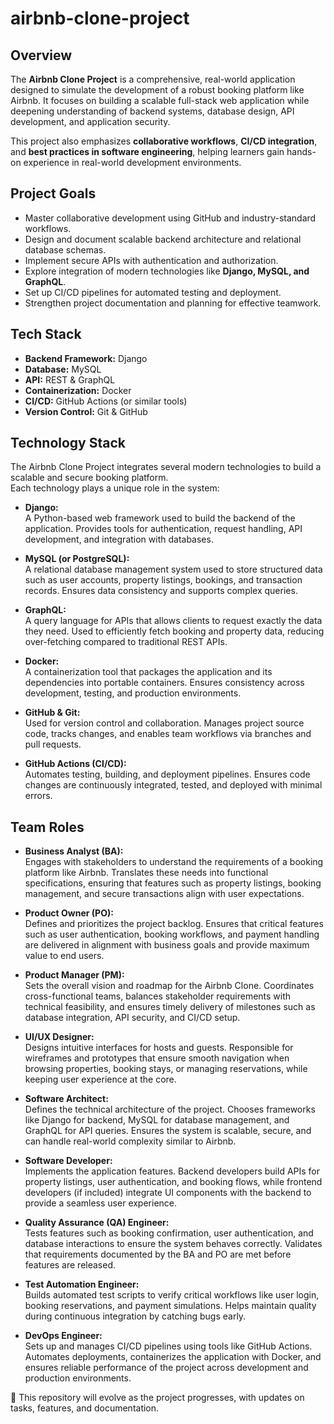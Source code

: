 # airbnb-clone-project
## Overview
The **Airbnb Clone Project** is a comprehensive, real-world application designed to simulate the development of a robust booking platform like Airbnb. It focuses on building a scalable full-stack web application while deepening understanding of backend systems, database design, API development, and application security.  

This project also emphasizes **collaborative workflows**, **CI/CD integration**, and **best practices in software engineering**, helping learners gain hands-on experience in real-world development environments.

## Project Goals
- Master collaborative development using GitHub and industry-standard workflows.  
- Design and document scalable backend architecture and relational database schemas.  
- Implement secure APIs with authentication and authorization.  
- Explore integration of modern technologies like **Django, MySQL, and GraphQL**.  
- Set up CI/CD pipelines for automated testing and deployment.  
- Strengthen project documentation and planning for effective teamwork.  

## Tech Stack
- **Backend Framework:** Django  
- **Database:** MySQL  
- **API:** REST & GraphQL  
- **Containerization:** Docker  
- **CI/CD:** GitHub Actions (or similar tools)  
- **Version Control:** Git & GitHub  

## Technology Stack 

The Airbnb Clone Project integrates several modern technologies to build a scalable and secure booking platform.  
Each technology plays a unique role in the system:

- **Django:**  
  A Python-based web framework used to build the backend of the application. Provides tools for authentication, request handling, API development, and integration with databases.

- **MySQL (or PostgreSQL):**  
  A relational database management system used to store structured data such as user accounts, property listings, bookings, and transaction records. Ensures data consistency and supports complex queries.

- **GraphQL:**  
  A query language for APIs that allows clients to request exactly the data they need. Used to efficiently fetch booking and property data, reducing over-fetching compared to traditional REST APIs.

- **Docker:**  
  A containerization tool that packages the application and its dependencies into portable containers. Ensures consistency across development, testing, and production environments.

- **GitHub & Git:**  
  Used for version control and collaboration. Manages project source code, tracks changes, and enables team workflows via branches and pull requests.

- **GitHub Actions (CI/CD):**  
  Automates testing, building, and deployment pipelines. Ensures code changes are continuously integrated, tested, and deployed with minimal errors.



## Team Roles

- **Business Analyst (BA):**  
  Engages with stakeholders to understand the requirements of a booking platform like Airbnb. Translates these needs into functional specifications, ensuring that features such as property listings, booking management, and secure transactions align with user expectations.

- **Product Owner (PO):**  
  Defines and prioritizes the project backlog. Ensures that critical features such as user authentication, booking workflows, and payment handling are delivered in alignment with business goals and provide maximum value to end users.

- **Product Manager (PM):**  
  Sets the overall vision and roadmap for the Airbnb Clone. Coordinates cross-functional teams, balances stakeholder requirements with technical feasibility, and ensures timely delivery of milestones such as database integration, API security, and CI/CD setup.

- **UI/UX Designer:**  
  Designs intuitive interfaces for hosts and guests. Responsible for wireframes and prototypes that ensure smooth navigation when browsing properties, booking stays, or managing reservations, while keeping user experience at the core.

- **Software Architect:**  
  Defines the technical architecture of the project. Chooses frameworks like Django for backend, MySQL for database management, and GraphQL for API queries. Ensures the system is scalable, secure, and can handle real-world complexity similar to Airbnb.

- **Software Developer:**  
  Implements the application features. Backend developers build APIs for property listings, user authentication, and booking flows, while frontend developers (if included) integrate UI components with the backend to provide a seamless user experience.

- **Quality Assurance (QA) Engineer:**  
  Tests features such as booking confirmation, user authentication, and database interactions to ensure the system behaves correctly. Validates that requirements documented by the BA and PO are met before features are released.

- **Test Automation Engineer:**  
  Builds automated test scripts to verify critical workflows like user login, booking reservations, and payment simulations. Helps maintain quality during continuous integration by catching bugs early.

- **DevOps Engineer:**  
  Sets up and manages CI/CD pipelines using tools like GitHub Actions. Automates deployments, containerizes the application with Docker, and ensures reliable performance of the project across development and production environments.



🚀 This repository will evolve as the project progresses, with updates on tasks, features, and documentation.
